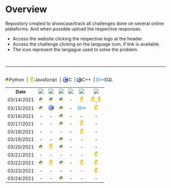# Overview
Repository created to showcase/track all challenges done on several online plataforms. And when possible upload the respective responses.

- Access the website clicking the respective logo at the header.
- Access the challenge clicking on the language icon, if link is available.
- The icon represent the langague used to solve the problem.

<br>

---

<br>
<div style='display:flex; align-items: center; justifi-content: center;'>
    <img src="./assets/python-logo.png" width=12> Python &nbsp;|&nbsp; 
    <img src="./assets/javascript-logo.png" width=17> JavaScript &nbsp;|&nbsp;
    <img src="./assets/C-logo.png" width=20> C &nbsp;|&nbsp;
    <img src="./assets/c++-logo.png" width=15> C++ &nbsp;|&nbsp;
    <img src="./assets/sql-logo.png" width=25> SQL
</div>

<table>
    <tr>
        <th>Date</th>
        <th><a href="https://www.urionlinejudge.com.br" target="_blank" rel="noreferrer noopener"><img src="https://www.urionlinejudge.com.br/judge/img/5.0/logo.130615.png" width="100"/></a></th>
        <th><a href="https://www.hackerrank.com" target="_blank" rel="noreferrer noopener"><img src="https://www.hackerrank.com/wp-content/uploads/2018/08/hackerrank_logo.png" width="100"/></a></th>
        <th><a href="https://www.codewars.com" target="_blank" rel="noreferrer noopener"><img src="https://www.qualified.io/shared/images/codewars-black-large-24a9d355.png" width="80"/></a></th>
        <th><a href="https://exercism.io" target="_blank" rel="noreferrer noopener"><img src="https://assets.exercism.io/assets/logo-white-e3be059a4bfc4bf65f196a12105e9cff389b5a67f2065a0862d4ff6153571ef5.png" width="100"></a></th>
        <th><a href="https://leetcode.com/" target="_blank" rel="noreferrer noopener"><img src="https://miro.medium.com/max/2720/1*kBWo_GWrG58h28kDHwnBfg.png" width="100"></a></th>
        <th><a href="https://www.codingame.com/" target="_blank" rel="noreferrer noopener"><img src="https://i.pinimg.com/originals/36/8e/71/368e71f24ccbbeb6ccaac9d252a3eef1.png" width="100"></a></th>
    </tr>
    <tr style="text-align: center; vertical-align: middle;">
        <td>03/14/2021</td>
        <td>
            <a href="https://www.urionlinejudge.com.br/judge/pt/problems/view/1000" target="_blank" rel="noreferrer noopener">
                <img src="./assets/python-logo.png" width=12>
            </a>
        </td>
        <td>
            <a href="https://www.hackerrank.com/challenges/capitalize/problem" target="_blank" rel="noreferrer noopener">
                <img src="./assets/python-logo.png" width=12>
            </a>
        </td>
        <td>
            <a href="https://www.codewars.com/kata/54521e9ec8e60bc4de000d6c/train/python" target="_blank" rel="noreferrer noopener">
                <img src="./assets/python-logo.png" width=12>
            </a>
        </td>
        <td>-</td>
        <td>
            <a href="https://leetcode.com/problems/reverse-integer/" target="_blank" rel="noreferrer noopener">
                <img src="./assets/javascript-logo.png" width=17 >
            </a>
        </td>
        <td>
            <a href="https://www.codingame.com/training/easy/onboarding" target="_blank" rel="noreferrer noopener">
                <img src="./assets/javascript-logo.png" width=17>
            </a>
            <a href="https://www.codingame.com/training/easy/the-descent" target="_blank" rel="noreferrer noopener">
                <img src="./assets/javascript-logo.png" width=17>
            </a>
        </td>
    </tr>
    <tr style="text-align: center; vertical-align: middle;">
        <td>03/15/2021</td>
        <td>
            <a href="https://www.urionlinejudge.com.br/judge/pt/problems/view/1000" target="_blank" rel="noreferrer noopener">
                <img src="./assets/python-logo.png" width=12>
            </a>
        </td>
        <td>
            <a href="https://www.hackerrank.com/challenges/print-the-elements-of-a-linked-list/problem" target="_blank" rel="noreferrer noopener">
            <img src="./assets/C-logo.png" width=20>
            </a>
        </td>
        <td>
            <a href="https://www.codewars.com/kata/552c028c030765286c00007d/train/python" target="_blank" rel="noreferrer noopener">
                <img src="./assets/python-logo.png" width=12>
            </a>
        </td>
        <td>-</td>
        <td>
            <a href="https://leetcode.com/problems/big-countries/" target="_blank" rel="noreferrer noopener">
                <img src="./assets/sql-logo.png" width=25>
            </a>
        </td>
        <td>
            <a href="https://www.codingame.com/ide/puzzle/power-of-thor-episode-1" target="_blank" rel="noreferrer noopener">
                <img src="./assets/javascript-logo.png" width=17>
            </a>
        </td>
    </tr>
    <tr style="text-align: center; vertical-align: middle;">
        <td>03/16/2021</td>
        <td>-</td>
        <td>-</td>
        <td>
            <a href="https://www.codewars.com/kata/555615a77ebc7c2c8a0000b8/train/python" target="_blank" rel="noreferrer noopener">
                <img src="./assets/python-logo.png" width=12>
            </a>
        </td>
        <td>-</td>
        <td>-</td>
        <td>-</td>
    </tr>
    <tr style="text-align: center; vertical-align: middle;">
        <td>03/17/2021</td>
        <td>-</td>
        <td>-</td>
        <td>
            <a href="https://www.codewars.com/kata/55c45be3b2079eccff00010f/train/python" target="_blank" rel="noreferrer noopener">
                <img src="./assets/python-logo.png" width=12>
            </a>
        </td>
        <td>-</td>
        <td>
            <a href="https://leetcode.com/problems/design-hashmap/" target="_blank" rel="noreferrer noopener">
                <img src="./assets/javascript-logo.png" width=17>
            </a>
        </td>
        <td>-</td>
    </tr>
    <tr style="text-align: center; vertical-align: middle;">
        <td>03/18/2021</td>
        <td>-</td>
        <td>-</td>
        <td>-</td>
        <td>-</td>
        <td>
            <a href="https://leetcode.com/problems/sum-of-square-numbers/" target="_blank" rel="noreferrer noopener">
                <img src="./assets/javascript-logo.png" width=17>
            </a>
        </td>
        <td>-</td>
    </tr>
    <tr style="text-align: center; vertical-align: middle;">
        <td>03/19/2021</td>
        <td>-</td> <!-- URI -->
        <td>-</td> <!-- HACKRANK -->
        <td>
            <a href="https://www.codewars.com/kata/513e08acc600c94f01000001/train/python" target="_blank" rel="noreferrer noopener">
                <img src="./assets/python-logo.png" width=12>
            </a>
        </td> <!-- CODEWAR -->
        <td>-</td> <!-- EXERCISM -->
        <td>-</td> <!-- LETCODE -->
        <td>-</td> <!-- CODINGAME -->
    </tr>
    <tr style="text-align: center; vertical-align: middle;">
        <td>03/20/2021</td>
        <td>
            <a href="https://www.urionlinejudge.com.br/judge/pt/problems/view/1172" target="_blank" rel="noreferrer noopener">
                <img src="./assets/python-logo.png" width=12>
            </a>
        </td> <!-- URI -->
        <td>
            <a href="https://www.hackerrank.com/challenges/js10-bitwise/problem" target="_blank" rel="noreferrer noopener">
                <img src="./assets/javascript-logo.png" width=17>
            </a>
        </td> <!-- HACKRANK -->
        <td>
            <a href="https://www.codewars.com/kata/52449b062fb80683ec000024/train/python" target="_blank" rel="noreferrer noopener">
                <img src="./assets/python-logo.png" width=12>
            </a>
        </td> <!-- CODEWAR -->
        <td>-</td> <!-- EXERCISM -->
        <td>-</td> <!-- LETCODE -->
        <td>-</td> <!-- CODINGAME -->
    </tr>
    <tr style="text-align: center; vertical-align: middle;">
        <td>03/21/2021</td>
        <td>-</td> <!-- URI -->
        <td>-</td> <!-- HACKRANK -->
        <td>-</td> <!-- CODEWAR -->
        <td>-</td> <!-- EXERCISM -->
        <td>-</td> <!-- LETCODE -->
        <td>
            <a href="https://www.codingame.com/ide/puzzle/temperatures" target="_blank" rel="noreferrer noopener">
                <img src="./assets/javascript-logo.png" width=17>
            </a>
        </td> <!-- CODINGAME -->
    </tr>
    <tr style="text-align: center; vertical-align: middle;">
        <td>03/22/2021</td>
        <td>
            <a href="https://www.urionlinejudge.com.br/judge/pt/problems/view/1173" target="_blank" rel="noreferrer noopener">
                <img src="./assets/python-logo.png" width=12>
            </a>
        </td> <!-- URI -->
        <td> 
            <a href="https://www.hackerrank.com/challenges/insert-a-node-at-the-tail-of-a-linked-list/problem" target="_blank" rel="noreferrer noopener">
                <img src="./assets/javascript-logo.png" width=17>
            </a>
        </td> <!-- HACKRANK -->
        <td>
            <a href="https://www.codewars.com/kata/52774a314c2333f0a7000688/train/python" target="_blank" rel="noreferrer noopener">
                <img src="./assets/python-logo.png" width=12>
            </a>
        </td> <!-- CODEWAR -->
        <td>-</td> <!-- EXERCISM -->
        <td>
            <a href="https://leetcode.com/problems/random-flip-matrix/" target="_blank" rel="noreferrer noopener">
                <img src="./assets/javascript-logo.png" width=17>
            </a>
        </td> <!-- LETCODE -->
        <td>
            <a href="https://www.codingame.com/ide/puzzle/mars-lander-episode-1" target="_blank" rel="noreferrer noopener">
                <img src="./assets/javascript-logo.png" width=17>
            </a>
        </td> <!-- CODINGAME -->
    </tr>
    <tr style="text-align: center; vertical-align: middle;">
        <td>03/23/2021</td>
        <td>-</td> <!-- URI -->
        <td>-</td> <!-- HACKRANK -->
        <td>-</td> <!-- CODEWAR -->
        <td>-</td> <!-- EXERCISM -->
        <td>-</td> <!-- LETCODE -->
        <td>
            <a href="https://www.codingame.com/ide/puzzle/ascii-art" target="_blank" rel="noreferrer noopener">
                <img src="./assets/javascript-logo.png" width=17>
            </a>
        </td> <!-- CODINGAME -->
    </tr>
    <tr style="text-align: center; vertical-align: middle;">
        <td>03/24/2021</td>
        <td>-</td> <!-- URI -->
        <td>-</td> <!-- HACKRANK -->
        <td>
            <a href="https://www.codewars.com/kata/514a024011ea4fb54200004b/train/python" target="_blank" rel="noreferrer noopener">
                <img src="./assets/python-logo.png" width=12>
            </a>
        </td> <!-- CODEWAR -->
        <td>-</td> <!-- EXERCISM -->
        <td>-</td> <!-- LETCODE -->
        <td>-</td> <!-- CODINGAME -->
    </tr>
</table>
